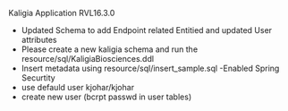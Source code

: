Kaligia Application
RVL16.3.0
- Updated Schema to add Endpoint related Entitied and updated User attributes
-   Please create a new kaligia schema and run the resource/sql/KaligiaBiosciences.ddl
-   Insert metadata using resource/sql/insert_sample.sql
-Enabled Spring Securtity
- use defauld user kjohar/kjohar
- create new user (bcrpt passwd in user tables)
